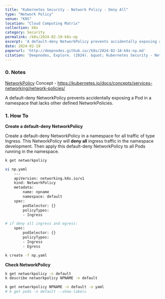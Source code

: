 ```yaml
---
title: "Kubernetes Security - Network Policy - Deny All"
type: "Network Policy"
venue: "K8S"
location: "Cloud Computing Matrix"
collection: k8s
category: Security
permalink: /k8s/2024-02-19-k8s-np
excerpt: 'A default-deny NetworkPolicy prevents accidentally exposing a Pod in a namespace that lacks other defined NetworkPolicies.'
date: 2024-02-19
paperurl: 'http://deepnodes.github.io//k8s/2024-02-18-k8s-np.md'
citation: 'Deepnodes, Explore. (2024). &quot; Kubernetes Security - Network Policy - Deny All.&quot; <i>Cloud Computing Matrix</i>. 1(3).'
---
```


### 0. Notes

[NetworkPolicy](https://kubernetes.io/docs/concepts/services-networking/network-policies/)
Concept - https://kubernetes.io/docs/concepts/services-networking/network-policies/

A default-deny NetworkPolicy prevents accidentally exposing a Pod in a namespace that lacks other defined NetworkPolicies.

### 1. How To

**Create a default-deny NetworkPolicy**

Create a default-deny NetworkPolicy in a namespace for all traffic of type Ingress. This NetworkPolicy will **deny all** ingress traffic in the namespace development. Then apply this default-deny NetworkPolicy to all Pods running in the namespace.

```sh
k get networkpolicy

vi np.yaml
	---
	apiVersion: networking.k8s.io/v1
	kind: NetworkPolicy
	metadata:
		name: npname
		namespace: default
	spec:
		podSelector: {}
		policyTypes:
		- Ingress

# if deny all ingress and egress:
	spec:
		podSelector: {}
		policyTypes:
		- Ingress
		- Egress

k create -f np.yaml
```

**Check NetworkPolicy**

```sh
k get networkpolicy -n default
k describe networkpolicy NPNAME -n default

k get networkpolicy NPNAME -n default -o yaml
# k get pods -n default --show-labels  
```
